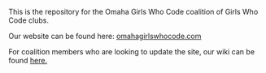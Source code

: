 This is the repository for the Omaha Girls Who Code coalition of Girls Who Code clubs.

Our website can be found here:
[omahagirlswhocode.com](omahagirlswhocode.com)


For coalition members who are looking to update the site, our wiki can be found [here.](https://github.com/OmahaGirlsWhoCode/OmahaGirlsWhoCode/wiki)
